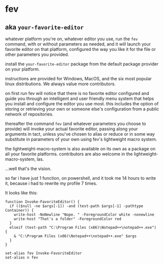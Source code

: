 # fev

## aka `your-favorite-editor`

whatever platform you're on, whatever editor you use, run the `fev` command, with or without parameters as needed, and it will launch your favorite editor on that platform, configured the way you like it for the file or other parameters you provided.

install the `your-favorite-editor` package from the default package provider on your platform.

instructions are provided for Windows, MacOS, and the six most popular linux distributions. We always value more contributors.

on first run fev will notice that there is no favorite editor configured and guide you through an intelligent and user friendly menu system that helps you install and configure the editor you use most. this includes the option of storing or retrieving your own or someone else's configuration from a public network of repositories.

thereafter the command `fev` (and whatever parameters you choose to provide) will invoke your actual favorite editor, passing along your arguments in tact, unless you've chosen to alias or reduce or in some way substitute in parameters of your own using fev's lightweight macro system.

the lightweight-macro-system is also available on its own as a package on all your favorite platforms. contributors are also welcome in the lightweight-macro-system, las.

...well that's the vision.

so far i have just 1 function, on powershell, and it took me 14 hours to write it, because i had to rewrite my profile 7 times.

It looks like this:

    function Invoke-FavoriteEditor() {
      if (($null -ne $args[-1]) -and (test-path $args[-1] -pathtype Container)) {
        write-host -NoNewline "Nope. " -ForegroundColor white -nonewline
        write-host "That's a folder" -ForegroundColor red
      }
      elseif (test-path "C:\Program Files (x86)\Notepad++\notepad++.exe") {
        & "C:\Program Files (x86)\Notepad++\notepad++.exe" $args
      }  
    }

    set-alias fev Invoke-FavoriteEditor
    set-alias n fev






